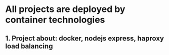# All projects are deployed by container technologies
## 1. Project about: docker, nodejs express, haproxy load balancing